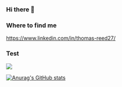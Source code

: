 ### Hi there 👋

<!--
**t0mr/t0mr** is a ✨ _special_ ✨ repository because its `README.md` (this file) appears on your GitHub profile.

Here are some ideas to get you started:

- 🔭 I’m currently working on ...
- 🌱 I’m currently learning ...
- 👯 I’m looking to collaborate on ...
- 🤔 I’m looking for help with ...
- 💬 Ask me about ...
- 📫 How to reach me: ...
- 😄 Pronouns: ...
- ⚡ Fun fact: ...
-->

### Where to find me

https://www.linkedin.com/in/thomas-reed27/



### Test

<img align="center" src="https://github-readme-stats.vercel.app/api/<CARD_TYPE>/?username=<t0mr>&theme=<THEME_NAME>" />



[![Anurag's GitHub stats](https://github-readme-stats.vercel.app/api?username=t0mr)](https://github.com/anuraghazra/github-readme-stats)



